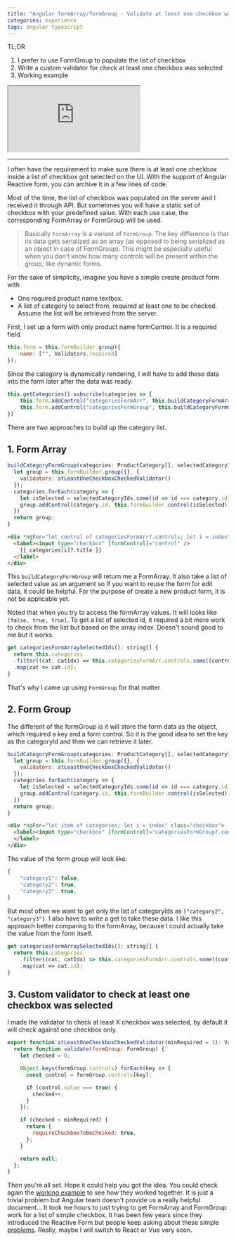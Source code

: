 ```yaml
---
title: "Angular formArray/formGroup - Validate at least one checkbox was selected"
categories: experience
tags: angular typescript
---
```


TL;DR
1. I prefer to use FormGroup to populate the list of checkbox
2. Write a custom validator for check at least one checkbox was selected
3. Working example 

<iframe class="iframe-full-w" src="https://stackblitz.com/edit/angular-validate-at-least-one-checkbox-was-selected?embed=1&file=src/app/app.component.ts"></iframe>

---
I often have the requirement to make sure there is at least one checkbox inside a list of checkbox got selected on the UI. With the support of Angular Reactive form, you can archive it in a few lines of code.

Most of the time, the list of checkbox was populated on the server and I received it through API. But sometimes you will have a static set of checkbox with your predefined value. With each use case, the corresponding FormArray or FormGroup will be used. 

> Basically `FormArray` is a variant of `FormGroup`. The key difference is that its data gets serialized as an array (as opposed to being serialized as an object in case of FormGroup). This might be especially useful when you don’t know how many controls will be present within the group, like dynamic forms.

For the sake of simplicity, imagine you have a simple create product form with 
- One required product name textbox.
- A list of category to select from, required at least one to be checked. Assume the list will be retrieved from the server.

First, I set up a form with only product name formControl. It is a required field.

```javascript
this.form = this.formBuilder.group({
    name: ["", Validators.required]
});
```
Since the category is dynamically rendering, I will have to add these data into the form later after the data was ready.

```javascript
this.getCategories().subscribe(categories => {
    this.form.addControl("categoriesFormArr", this.buildCategoryFormArr(categories));
    this.form.addControl("categoriesFormGroup", this.buildCategoryFormGroup(categories));
})
```

There are two approaches to build up the category list.

## 1. Form Array

```javascript
buildCategoryFormGroup(categories: ProductCategory[], selectedCategoryIds: string[] = []): FormGroup {
  let group = this.formBuilder.group({}, {
    validators: atLeastOneCheckboxCheckedValidator()
  });
  categories.forEach(category => {
    let isSelected = selectedCategoryIds.some(id => id === category.id);
    group.addControl(category.id, this.formBuilder.control(isSelected));
  })
  return group;
}
```

```html
<div *ngFor="let control of categoriesFormArr?.controls; let i = index" class="checkbox">
  <label><input type="checkbox" [formControl]="control" />
    {{ categories[i]?.title }}
  </label>
</div>
```

This `buildCategoryFormGroup` will return me a FormArray. It also take a list of selected value as an argument so If you want to reuse the form for edit data, it could be helpful. For the purpose of create a new product form, it is not be applicable yet. 

Noted that when you try to access the formArray values. It will looks like `[false, true, true]`. To get a list of selected id, it required a bit more work to check from the list but based on the array index. Doesn't sound good to me but it works. 

```javascript
get categoriesFormArraySelectedIds(): string[] {
  return this.categories
  .filter((cat, catIdx) => this.categoriesFormArr.controls.some((control, controlIdx) => catIdx === controlIdx && control.value))
  .map(cat => cat.id);
}
```

That's why I came up using `FormGroup` for that matter

## 2. Form Group

The different of the formGroup is it will store the form data as the object, which required a key and a form control. So it is the good idea to set the key as the categoryId and then we can retrieve it later.

```javascript
buildCategoryFormGroup(categories: ProductCategory[], selectedCategoryIds: string[] = []): FormGroup {
  let group = this.formBuilder.group({}, {
    validators: atLeastOneCheckboxCheckedValidator()
  });
  categories.forEach(category => {
    let isSelected = selectedCategoryIds.some(id => id === category.id);
    group.addControl(category.id, this.formBuilder.control(isSelected));
  })
  return group;
}
```

```html
<div *ngFor="let item of categories; let i = index" class="checkbox">
  <label><input type="checkbox" [formControl]="categoriesFormGroup?.controls[item.id]" /> {{ categories[i]?.title }}
  </label>
</div>
```

The value of the form group will look like:

```javascript
{
    "category1": false,
    "category2": true,
    "category3": true,
}
```

But most often we want to get only the list of categoryIds as `["category2", "category3"]`. I also have to write a get to take these data. I like this approach better comparing to the formArray, because I could actually take the value from the form itself.

```javascript
get categoriesFormArraySelectedIds(): string[] {
  return this.categories
    .filter((cat, catIdx) => this.categoriesFormArr.controls.some((control, controlIdx) => catIdx === controlIdx && control.value))
    .map(cat => cat.id);
}
```

## 3. Custom validator to check at least one checkbox was selected

I made the validator to check at least X checkbox was selected, by default it will check against one checkbox only.

```javascript
export function atLeastOneCheckboxCheckedValidator(minRequired = 1): ValidatorFn {
  return function validate(formGroup: FormGroup) {
    let checked = 0;

    Object.keys(formGroup.controls).forEach(key => {
      const control = formGroup.controls[key];

      if (control.value === true) {
        checked++;
      }
    });

    if (checked < minRequired) {
      return {
        requireCheckboxToBeChecked: true,
      };
    }

    return null;
  };
}
```

Then you're all set. Hope it could help you got the idea. You could check again the [working example](https://stackblitz.com/edit/angular-validate-at-least-one-checkbox-was-selected) to see how they worked together. It is just a trivial problem but Angular team doesn't provide us a really helpful document... It took me hours to just trying to get FormArray and FormGroup work for a list of simple checkbox. It has been few years since they introduced the Reactive Form but people keep asking about these simple [problems](https://stackoverflow.com/q/40927167/3375906). Really, maybe I will switch to React or Vue very soon.